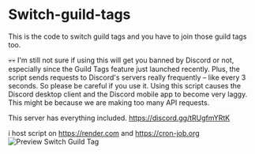 ﻿# Switch-guild-tags

This is the code to switch guild tags and you have to join those guild tags too.

💀💀
I'm still not sure if using this will get you banned by Discord or not, especially since the Guild Tags feature just launched recently. Plus, the script sends requests to Discord's servers really frequently – like every 3 seconds. So please be careful if you use it.
Using this script causes the Discord desktop client and the Discord mobile app to become very laggy. This might be because we are making too many API requests.

This server has everything included.
https://discord.gg/tRUgfmYRtK

i host script on https://render.com and https://cron-job.org
![Preview Switch Guild Tag](asset/preview-Switch-guild-tag.gif)
